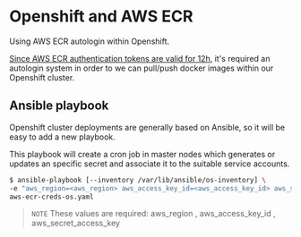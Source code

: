 # Openshift and AWS ECR

Using AWS ECR autologin within Openshift.

[Since AWS ECR authentication tokens are valid for 12h](https://aws.amazon.com/blogs/compute/authenticating-amazon-ecr-repositories-for-docker-cli-with-credential-helper/), it's required an autologin system in order to we can pull/push docker images within our Openshift cluster.

## Ansible playbook

Openshift cluster deployments are generally based on Ansible, so it will be easy to add a new playbook.

This playbook will create a cron job in master nodes which generates or updates an specific secret and associate it to the suitable service accounts.

```bash
$ ansible-playbook [--inventory /var/lib/ansible/os-inventory] \
-e "aws_region=<aws_region> aws_access_key_id=<aws_access_key_id> aws_secret_access_key=<aws_secret_access_key>" \
aws-ecr-creds-os.yaml
```
> ``NOTE`` These values are required:  aws_region , aws_access_key_id , aws_secret_access_key


